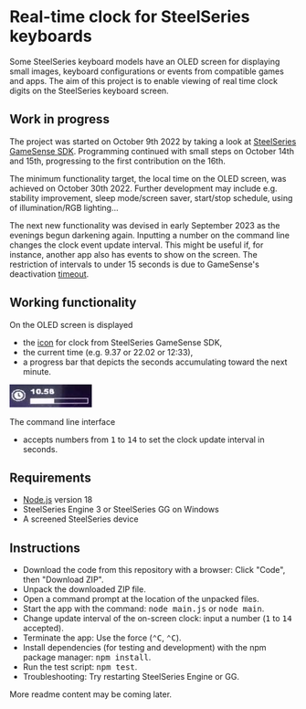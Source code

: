 # Real-time clock for SteelSeries keyboards

Some SteelSeries keyboard models have an OLED screen for displaying small images, keyboard configurations or events from compatible games and apps. The aim of this project is to enable viewing of real time clock digits on the SteelSeries keyboard screen.

## Work in progress
The project was started on October 9th 2022 by taking a look at [SteelSeries GameSense SDK](https://github.com/SteelSeries/gamesense-sdk). Programming continued with small steps on October 14th and 15th, progressing to the first contribution on the 16th.

The minimum functionality target, the local time on the OLED screen, was achieved on October 30th 2022. Further development may include e.g. stability improvement, sleep mode/screen saver, start/stop schedule, using of illumination/RGB lighting...

The next new functionality was devised in early September 2023 as the evenings begun darkening again. Inputting a number on the command line changes the clock event update interval. This might be useful if, for instance, another app also has events to show on the screen. The restriction of intervals to under 15 seconds is due to GameSense's deactivation [timeout](https://github.com/SteelSeries/gamesense-sdk/blob/master/doc/api/sending-game-events.md#heartbeatkeepalive-events).

## Working functionality
On the OLED screen is displayed
- the [icon](https://github.com/SteelSeries/gamesense-sdk/blob/master/doc/api/event-icons.md) for clock from SteelSeries GameSense SDK,
- the current time (e.g. 9.37 or 22.02 or 12:33),
- a progress bar that depicts the seconds accumulating toward the next minute.

<img src="./readme_images/clock_bar_144_40.jpg" alt="Photo of the screen of SteelSeries Apex 7" width = "144" height="40" title="View of the OLED screen of SteelSeries Apex 7">

The command line interface
- accepts numbers from <kbd>1</kbd> to <kbd>14</kbd> to set the clock update interval in seconds.

## Requirements
- [Node.js](https://nodejs.org/en) version 18
- SteelSeries Engine 3 or SteelSeries GG on Windows
- A screened SteelSeries device

## Instructions
- Download the code from this repository with a browser: Click "Code", then "Download ZIP".
- Unpack the downloaded ZIP file.
- Open a command prompt at the location of the unpacked files.
- Start the app with the command: <kbd>node main.js</kbd> or <kbd>node main</kbd>.
- Change update interval of the on-screen clock: input a number (<kbd>1</kbd> to <kbd>14</kbd> accepted).
- Terminate the app: Use the force (<kbd>⌃C</kbd>, <kbd>⌃C</kbd>).
- Install dependencies (for testing and development) with the npm package manager: <kbd>npm install</kbd>.
- Run the test script: <kbd>npm test</kbd>.
- Troubleshooting: Try restarting SteelSeries Engine or GG.

More readme content may be coming later.
